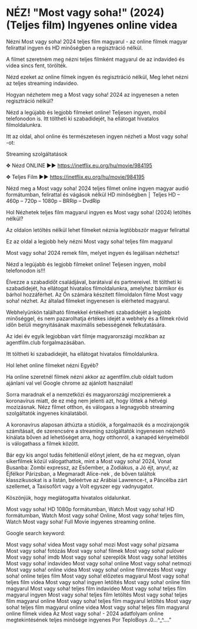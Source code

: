 <h1>NÉZ! "Most vagy soha!" (2024) (Teljes film) Ingyenes online videa</h1>
Nézni Most vagy soha! 2024 teljes film magyarul - az online filmek magyar felirattal ingyen és HD minőségben a regisztráció nélkül.

A filmet szeretném meg nézni teljes filmként magyarul de az indavideó és videa sincs fent, törölték.

Nézd ezeket az online filmek ingyen és regisztráció nélkül, Meg lehet nézni az teljes streaming indavideo.

Hogyan nézhetem meg a Most vagy soha! 2024 az ingyenesen a neten regisztráció nélkül?

Nézd a legújabb és legjobb filmeket online! Teljesen ingyen, mobil telefonodon is. Itt töltheti ki szabadidejét, ha ellátogat hivatalos filmoldalunkra.

Itt az oldal, ahol online és természetesen ingyen nézheti a Most vagy soha! -ot:

Streaming szolgáltatások

✥ Nézd ONLINE ►► <a href="https://inetflix.eu.org/hu/movie/984195">https://inetflix.eu.org/hu/movie/984195</a>

✥ Teljes Film ►► <a href="https://inetflix.eu.org/hu/movie/984195">https://inetflix.eu.org/hu/movie/984195</a>

Nézd meg a Most vagy soha! 2024 teljes filmet online ingyen magyar audió formátumban, felirattal és vágások nélkül HD minőségben │ Teljes HD – 460p – 720p – 1080p – BRRip – DvdRip

Hol Nézhetek teljes film magyarul ingyen es Most vagy soha! (2024) letöltés nélkül?

Az oldalon letöltés nélkül lehet filmeket néznia legtöbbször magyar felirattal

Ez az oldal a legjobb hely nézni Most vagy soha! teljes film magyarul

Most vagy soha! 2024 remek film, melyet ingyen és legálisan nézhetsz!

Nézd a legújabb és legjobb filmeket online! Teljesen ingyen, mobil telefonodon is!!!

Élvezze a szabadidőt családjával, barátaival és partnereivel. Itt töltheti ki szabadidejét, ha ellátogat hivatalos filmoldalunkra, amelyhez bármikor és bárhol hozzáférhet. Az Ön számára készített filmoldalon filme Most vagy soha! nézhet. Az általad filmeket ingyenesen is elérheted magyarul.

Webhelyünkön található filmekkel értékelheti szabadidejét a legjobb minőséggel, és nem pazarolhatja értékes idejét a webhely és a filmek rövid időn belüli megnyitásának maximális sebességének felkutatására.

Az idei év egyik legjobban várt filmje magyarországi mozikban az agentfilm.club forgalmazásában.

Itt töltheti ki szabadidejét, ha ellátogat hivatalos filmoldalunkra.

Hol lehet online filmeket nézni Egyéb?

Ha online szeretnél filmek nézni akkor az agentfilm.club oldalt tudom ajánlani val vel Google chrome az ajánlott használat!

Sorra maradnak el a nemzetközi és magyarországi mozipremierek a koronavírus miatt, de ez még nem jelenti azt, hogy lőttek a hétvégi mozizásnak. Nézz filmet otthon, és válogass a legnagyobb streaming szolgáltatók ingyenes kínálatából.

A koronavírus alaposan áthúzta a stúdiók, a forgalmazók és a mozirajongók számításait, de szerencsére a streaming szolgáltatók ingyenesen nézhető kínálata bőven ad lehetőséget arra, hogy otthonról, a kanapéd kényelméből is válogathass a filmek között.

Bár egy kis angol tudás feltétlenül előnyt jelent, de ha ez megvan, olyan sikerfilmek közül válogathattok, mint a Most vagy soha! 2024, Vonat Busanba: Zombi expressz, az Esőember, a Zodiákus, a Jó éjt, anyu!, az Éjfélkor Párizsban, a Megmaradt Alice-nek , de bőven találtok klasszikusokat is a listán, beleértve az Arábiai Lawrence-t, a Páncélba zárt szellemet, a Taxisofőrt vagy a Volt egyszer egy vadnyugatot.

Köszönjük, hogy meglátogatta hivatalos oldalunkat.

Most vagy soha! HD 1080p formátumban, Watch Most vagy soha! HD formátumban, Watch Most vagy soha! Online, Most vagy soha! teljes film, Watch Most vagy soha! Full Movie ingyenes streaming online.

Google search keyword:

Most vagy soha! videa Most vagy soha! mozi Most vagy soha! pizsama Most vagy soha! fotózás Most vagy soha! filmek Most vagy soha! pulóver Most vagy soha! imdb Most vagy soha! szereplők Most vagy soha! letöltés Most vagy soha! indavideo Most vagy soha! online Most vagy soha! netmozi Most vagy soha! online videa Most vagy soha! online filmnézés Most vagy soha! online teljes film Most vagy soha! előzetes magyarul Most vagy soha! teljes film videa Most vagy soha! ingyen letöltés Most vagy soha! online film magyarul Most vagy soha! teljes film indavideo Most vagy soha! teljes film magyarul ingyen Most vagy soha! teljes film letöltés Most vagy soha! teljes film magyarul online Most vagy soha! teljes film magyarul letöltés Most vagy soha! teljes film magyarul online videa Most vagy soha! teljes film magyarul online filmek videa Az Most vagy soha! - 2024 adatfolyam online megtekintésének teljes minősége ingyenes Por TeploBoys .0...^_^...."
